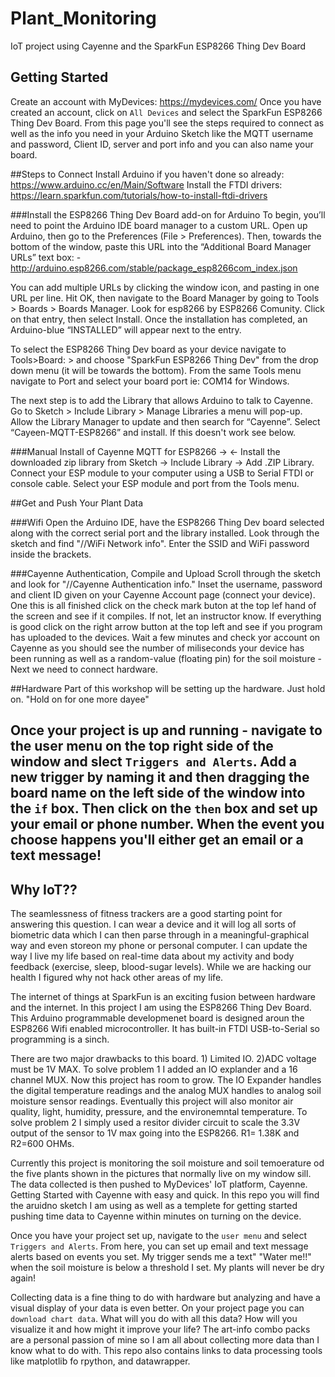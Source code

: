 # Plant_Monitoring
IoT project using Cayenne and the SparkFun ESP8266 Thing Dev Board

## Getting Started
Create an account with MyDevices: https://mydevices.com/
Once you have created an account, click on `All Devices` and select the SparkFun ESP8266 Thing Dev Board. 
From this page you'll see the steps required to connect as well as the info you need in your Arduino Sketch like the MQTT username and password, Client ID, server and port info and you can also name your board.

##Steps to Connect 
Install Arduino if you haven't done so already: https://www.arduino.cc/en/Main/Software 
Install the FTDI drivers: https://learn.sparkfun.com/tutorials/how-to-install-ftdi-drivers


###Install the ESP8266 Thing Dev Board add-on for Arduino
To begin, you’ll need to point the Arduino IDE board manager to a custom URL. Open up Arduino, then go to the Preferences (File > Preferences). Then, towards the bottom of the window, paste this URL into the “Additional Board Manager URLs” text box: - http://arduino.esp8266.com/stable/package_esp8266com_index.json 

You can add multiple URLs by clicking the window icon, and pasting in one URL per line. Hit OK, then navigate to the Board Manager by going to Tools > Boards > Boards Manager. Look for esp8266 by ESP8266 Comunity. Click on that entry, then select Install. Once the installation has completed, an Arduino-blue “INSTALLED” will appear next to the entry.

To select the ESP8266 Thing Dev board as your device navigate to Tools>Board:  > and choose "SparkFun ESP8266 Thing Dev" from the drop down menu (it will be towards the bottom). From the same Tools menu navigate to Port and select your board port ie: COM14 for Windows.


The next step is to add the Library that allows Arduino to talk to Cayenne. Go to Sketch > Include Library > Manage Libraries a menu will pop-up. Allow the Library Manager to update and then search for “Cayenne”. Select “Cayeen-MQTT-ESP8266”  and install. If this doesn't work see below. 

###Manual Install of Cayenne MQTT for ESP8266
-> <!-- button(Download the Project Libraries!, https://cdn.sparkfun.com/assets/learn_tutorials/6/8/3/Cayenne-MQTT-ESP8266-master.zip) --> <-
Install the downloaded zip library from Sketch -> Include Library -> Add .ZIP Library.
Connect your ESP module to your computer using a USB to Serial FTDI or console cable.
Select your ESP module and port from the Tools menu.

##Get and Push Your Plant Data

###Wifi
Open the Arduino IDE, have the ESP8266 Thing Dev board selected along with the correct serial port and the library installed. Look through the sketch and find "//WiFi Network info". Enter the SSID and WiFi password inside the brackets. 

###Cayenne Authentication, Compile and Upload
Scroll through the sketch and look for "//Cayenne Authentication info." Inset the username, password and client ID given on your Cayenne Account page (connect your device). One this is all finished click on the check mark buton at the top lef hand of the screen and see if it compiles. If not, let an instructor know. If everything is good click on the right arrow button at the top left and see if you program has uploaded to the devices. Wait a few minutes and check yor account on Cayenne as you should see the number of miliseconds your device has been running as well as a random-value (floating pin) for the soil moisture - Next we need to connect hardware.  


##Hardware
Part of this workshop will be setting up the hardware. Just hold on. "Hold on for one more dayee"


Once your project is up and running - navigate to the user menu on the top right side of the  window and slect `Triggers and Alerts`. Add a new trigger by naming it and then dragging the board name on the left side of the window into the `if` box. 
Then click on the `then` box and set up your email or phone number. When the event you choose happens you'll either get an email or a text message! 
-----------------------------------------------------------------------------------------------------------------------------------------------------------------------------------------------------------
## Why IoT??

The seamlessness of fitness trackers are a good starting point for answering this question. I can wear a device and it will log all sorts of biometric data 
which I can then parse through in a meaningful-graphical way and even storeon my phone or personal computer. I can update the way I live my life based on real-time data 
about my activity and body feedback (exercise, sleep, blood-sugar levels). While we are hacking our health I figured why not hack other areas of my life. 

The internet of things at SparkFun is an exciting fusion between hardware and the internet. In this project I am using the ESP8266 Thing Dev Board. This Arduino
programmable developmenet board is designed aroun the ESP8266 Wifi enabled microcontroller. It has built-in FTDI USB-to-Serial so programming is a sinch. 

There are two major drawbacks to this board. 1) Limited IO. 2)ADC voltage must be 1V MAX. To solve problem 1 I added an IO explander and a 16 channel MUX. Now this project
has room to grow. The IO Expander handles the digital temperature readings and the analog MUX handles to analog soil moisture sensor readings. Eventually this project will
also monitor air quality, light, humidity, pressure, and the environemntal temperature. To solve problem 2 I simply used a resitor divider circuit to scale the 3.3V output
of the sensor to 1V max going into the ESP8266. R1= 1.38K and R2=600 OHMs. 

Currently this project is monitoring the soil moisture and soil temoerature od the five plants shown in the pictures that normally live on my window sill. The data collected
is then pushed to MyDevices' IoT platform, Cayenne. Getting Started with Cayenne with easy and quick. In this repo you will find the aruidno sketch I am using as well as a templete 
for getting started pushing time data to Cayenne within minutes on turning on the device. 

Once you have your project set up, navigate to the `user menu` and select `Triggers and Alerts`. From here, you can set up email and text message alerts based on events you set. My trigger
sends me a text" "Water me!!" when the soil moisture is below a threshold I set. My plants will never be dry again!

Collecting data is a fine thing to do with hardware but analyzing and have a visual display of your data is even better. On your project page you can `download chart data`. What will
you do with all this data? How will you visualize it and how might it improve your life? The art-info combo packs are a personal passion of mine so I am all about collecting more data than 
I know what to do with.  This repo also contains links to data processing tools like matplotlib fo rpython, and datawrapper. 